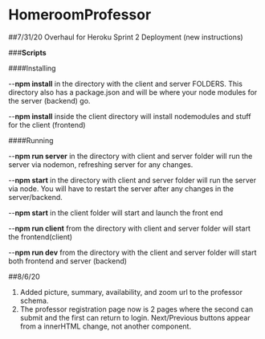 # HomeroomProfessor

##7/31/20 Overhaul for Heroku Sprint 2 Deployment (new instructions)

###**Scripts**

####Installing 

--**npm install** in the directory with the client and server FOLDERS. This directory also has a package.json and will be where your node modules for the server (backend) go.

--**npm install** inside the client directory will install nodemodules and stuff for the client (frontend)

####Running 

--**npm run server** in the directory with client and server folder will run the server via nodemon, refreshing server for any changes. 

--**npm start** in the directory with client and server folder will run the server via node. You will have to restart the server after any changes in the server/backend. 

--**npm start** in the client folder will start and launch the front end


--**npm run client** from the directory with client and server folder will start the frontend(client)

--**npm run dev** from the directory with the client and server folder will start both frontend and server (backend)

##8/6/20

1. Added picture, summary, availability, and zoom url to the professor schema. 
2. The professor registration page now is 2 pages where the second can submit and the first can return to login. Next/Previous buttons appear from a innerHTML change, not another component. 